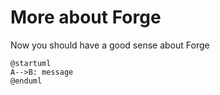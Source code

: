 # More about Forge

Now you should have a good sense about Forge

```plantuml
@startuml
A-->B: message
@enduml
```
